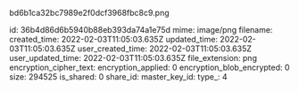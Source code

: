 bd6b1ca32bc7989e2f0dcf3968fbc8c9.png

id: 36b4d86d6b5940b88eb393da74a1e75d
mime: image/png
filename: 
created_time: 2022-02-03T11:05:03.635Z
updated_time: 2022-02-03T11:05:03.635Z
user_created_time: 2022-02-03T11:05:03.635Z
user_updated_time: 2022-02-03T11:05:03.635Z
file_extension: png
encryption_cipher_text: 
encryption_applied: 0
encryption_blob_encrypted: 0
size: 294525
is_shared: 0
share_id: 
master_key_id: 
type_: 4